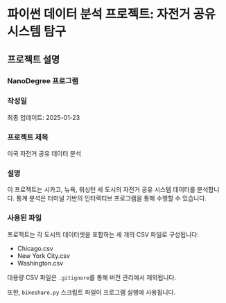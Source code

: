 # 파이썬 데이터 분석 프로젝트: 자전거 공유 시스템 탐구

## 프로젝트 설명

### NanoDegree 프로그램

### 작성일

최종 업데이트: 2025-01-23

### 프로젝트 제목

미국 자전거 공유 데이터 분석

### 설명

이 프로젝트는 시카고, 뉴욕, 워싱턴 세 도시의 자전거 공유 시스템 데이터를 분석합니다. 통계 분석은 터미널 기반의 인터랙티브 프로그램을 통해 수행할 수 있습니다.

### 사용된 파일

프로젝트는 각 도시의 데이터셋을 포함하는 세 개의 CSV 파일로 구성됩니다:

- Chicago.csv
- New York City.csv
- Washington.csv

대용량 CSV 파일은 `.gitignore`를 통해 버전 관리에서 제외됩니다.

또한, `bikeshare.py` 스크립트 파일이 프로그램 실행에 사용됩니다.
